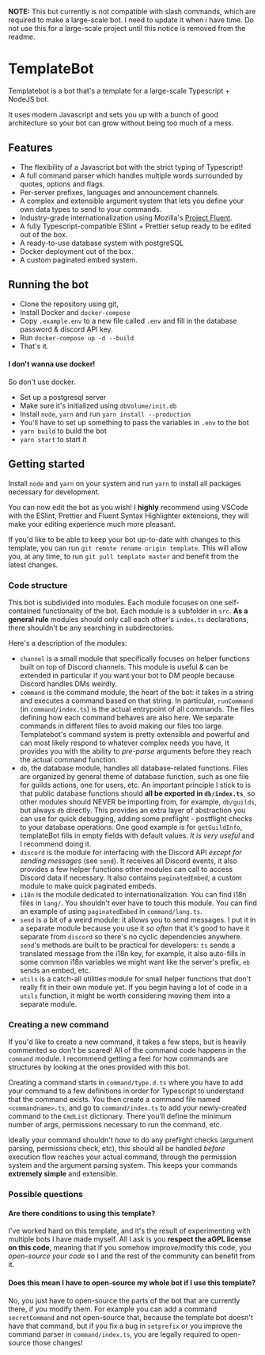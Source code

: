**NOTE:** This but currently is not compatible with slash commands, which are required to make a large-scale bot. I need to update it when i have time. Do not use this for a large-scale project until this notice is removed from the readme.

# TemplateBot

Templatebot is a bot that's a template for a large-scale Typescript + NodeJS bot.

It uses modern Javascript and sets you up with a bunch of good architecture so your bot can grow without being too much of a mess.

## Features
- The flexibility of a Javascript bot with the strict typing of Typescript!
- A full command parser which handles multiple words surrounded by quotes, options and flags.
- Per-server prefixes, languages and announcement channels.
- A complex and extensible argument system that lets you define your own data types to send to your commands.
- Industry-grade internationalization using Mozilla's [Project Fluent](https://www.projectfluent.org/).
- A fully Typescript-compatible ESlint + Prettier setup ready to be edited out of the box.
- A ready-to-use database system with postgreSQL
- Docker deployment out of the box.
- A custom paginated embed system.

## Running the bot

- Clone the repository using git,
- Install Docker and `docker-compose`
- Copy `.example.env` to a new file called `.env` and fill in the database password & discord API key.
- Run `docker-compose up -d --build`
- That's it.

#### I don't wanna use docker!

So don't use docker.
- Set up a postgresql server
- Make sure it's initialized using `dbVolume/init.db`
- Install `node`, `yarn` and run `yarn install --production`
- You'll have to set up something to pass the variables in `.env` to the bot
- `yarn build` to build the bot
- `yarn start` to start it

## Getting started
Install `node` and `yarn` on your system and run `yarn` to install all packages necessary for development.

You can now edit the bot as you wish! I **highly** recommend using VSCode with the ESlint, Prettier and Fluent Syntax Highlighter extensions, they will make your editing experience much more pleasant.

If you'd like to be able to keep your bot up-to-date with changes to this template, you can run `git remote rename origin template`. This will allow you, at any time, to run `git pull template master` and benefit from the latest changes.

### Code structure
This bot is subdivided into modules. Each module focuses on one self-contained functionality of the bot. Each module is a subfolder in `src`. **As a general rule** modules should only call each other's `index.ts` declarations, there shouldn't be any searching in subdirectories.

Here's a description of the modules:
- `channel` is a small module that specifically focuses on helper functions built on top of Discord channels. This module is useful & can be extended in particular if you want your bot to DM people because Discord handles DMs weirdly.
- `command` is the command module, the heart of the bot: it takes in a string and executes a command based on that string. In particular, `runCommand` (in `command/index.ts`) is the actual entrypoint of all commands. The files defining how each command behaves are also here. We separate commands in different files to avoid making our files too large. Templatebot's command system is pretty extensible and powerful and can most likely respond to whatever complex needs you have, it provides you with the ability to *pre-parse* arguments before they reach the actual command function.
- `db`, the database module, handles all database-related functions. Files are organized by general theme of database function, such as one file for guilds actions, one for users, etc. An important principle I stick to is that public database functions should **all be exported in `db/index.ts`**, so other modules should NEVER be importing from, for example, `db/guilds`, but always `db` directly. This provides an extra layer of abstraction you can use for quick debugging, adding some preflight - postflight checks to your database operations. One good example is for `getGuildInfo`, templateBot fills in empty fields with default values. *It is very useful* and I recommend doing it.
- `discord` is the module for interfacing with the Discord API *except for sending messages* (see `send`). It receives all Discord events, it also provides a few helper functions other modules can call to access Discord data if necessary. It also contains `paginatedEmbed`, a custom module to make quick paginated embeds.
- `i18n` is the module dedicated to internationalization. You can find i18n files in `lang/`. You shouldn't ever have to touch this module. You can find an example of using `paginatedEmbed` in `command/lang.ts`.
- `send` is a bit of a weird module: it allows you to send messages. I put it in a separate module because you use it *so often* that it's good to have it separate from `discord` so there's no cyclic dependencies anywhere. `send`'s methods are built to be practical for developers: `ts` sends a translated message from the i18n key, for example, it also auto-fills in some common i18n variables we might want like the server's prefix, `eb` sends an embed, etc.
- `utils` is a catch-all utilities module for small helper functions that don't really fit in their own module yet. If you begin having a lot of code in a `utils` function, it might be worth considering moving them into a separate module.

### Creating a new command
If you'd like to create a new command, it takes a few steps, but is heavily commented so don't be scared! All of the command code happens in the `command` module. I recommend getting a feel for how commands are structures by looking at the ones provided with this bot.

Creating a command starts in `command/type.d.ts` where you have to add your command to a few definitions in order for Typescript to understand that the command exists. You then create a command file named `<commandname>.ts`, and go to `command/index.ts` to add your newly-created command to the `CmdList` dictionary. There you'll define the minimum number of args, permissions necessary to run the command, etc.

Ideally your command shouldn't *have* to do any preflight checks (argument parsing, permissions check, etc), this should all be handled *before* execution flow reaches your actual command, through the permission system and the argument parsing system. This keeps your commands **extremely simple** and extensible.

### Possible questions

#### Are there conditions to using this template?
I've worked hard on this template, and it's the result of experimenting with multiple bots I have made myself. All I ask is you **respect the aGPL license on this code**, meaning that if you somehow improve/modify this code, you *open-source your code* so I and the rest of the community can benefit from it.

#### Does this mean I have to open-source my whole bot if I use this template?
No, you just have to open-source the parts of the bot that are currently there, if you modify them. For example you can add a command `secretCommand` and not open-source that, because the template bot doesn't have that command, but if you fix a bug in `setprefix` or you improve the command parser in `command/index.ts`, you are legally required to open-source those changes!
